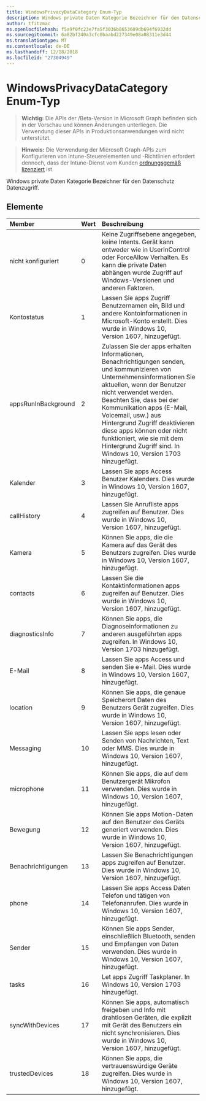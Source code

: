 ```yaml
---
title: WindowsPrivacyDataCategory Enum-Typ
description: Windows private Daten Kategorie Bezeichner für den Datenschutz Datenzugriff.
author: tfitzmac
ms.openlocfilehash: f5a9f0fc23e7fa5f3036b8653609db694f6932dd
ms.sourcegitcommit: 6a82bf240a3cfc0baabd227349e08a08311e3d44
ms.translationtype: MT
ms.contentlocale: de-DE
ms.lasthandoff: 12/18/2018
ms.locfileid: "27304949"
---
```

# <a name="windowsprivacydatacategory-enum-type"></a>WindowsPrivacyDataCategory Enum-Typ

> **Wichtig:** Die APIs der /Beta-Version in Microsoft Graph befinden sich in der Vorschau und können Änderungen unterliegen. Die Verwendung dieser APIs in Produktionsanwendungen wird nicht unterstützt.

> **Hinweis:** Die Verwendung der Microsoft Graph-APIs zum Konfigurieren von Intune-Steuerelementen und -Richtlinien erfordert dennoch, dass der Intune-Dienst vom Kunden [ordnungsgemäß lizenziert](https://go.microsoft.com/fwlink/?linkid=839381) ist.

Windows private Daten Kategorie Bezeichner für den Datenschutz Datenzugriff.
## <a name="members"></a>Elemente
|Member|Wert|Beschreibung|
|:---|:---|:---|
|nicht konfiguriert|0|Keine Zugriffsebene angegeben, keine Intents. Gerät kann entweder wie in UserInControl oder ForceAllow Verhalten. Es kann die private Daten abhängen wurde Zugriff auf Windows-Versionen und anderen Faktoren.|
|Kontostatus|1|Lassen Sie apps Zugriff Benutzernamen ein, Bild und andere Kontoinformationen in Microsoft-Konto erstellt. Dies wurde in Windows 10, Version 1607, hinzugefügt.|
|appsRunInBackground|2|Zulassen Sie der apps erhalten Informationen, Benachrichtigungen senden, und kommunizieren von Unternehmensinformationen Sie aktuellen, wenn der Benutzer nicht verwendet werden. Beachten Sie, dass bei der Kommunikation apps (E-Mail, Voicemail, usw.) aus Hintergrund Zugriff deaktivieren diese apps können oder nicht funktioniert, wie sie mit dem Hintergrund Zugriff sind. In Windows 10, Version 1703 hinzugefügt.|
|Kalender|3|Lassen Sie apps Access Benutzer Kalenders. Dies wurde in Windows 10, Version 1607, hinzugefügt.|
|callHistory|4|Lassen Sie Anrufliste apps zugreifen auf Benutzer. Dies wurde in Windows 10, Version 1607, hinzugefügt.|
|Kamera|5|Können Sie apps, die die Kamera auf das Gerät des Benutzers zugreifen. Dies wurde in Windows 10, Version 1607, hinzugefügt.|
|contacts|6|Lassen Sie die Kontaktinformationen apps zugreifen auf Benutzer. Dies wurde in Windows 10, Version 1607, hinzugefügt.|
|diagnosticsInfo|7|Können Sie apps, die Diagnoseinformationen zu anderen ausgeführten apps zugreifen. In Windows 10, Version 1703 hinzugefügt.|
|E-Mail|8|Lassen Sie apps Access und senden Sie e-Mail. Dies wurde in Windows 10, Version 1607, hinzugefügt.|
|location|9|Können Sie apps, die genaue Speicherort Daten des Benutzers Gerät zugreifen. Dies wurde in Windows 10, Version 1607, hinzugefügt.|
|Messaging|10|Lassen Sie apps lesen oder Senden von Nachrichten, Text oder MMS. Dies wurde in Windows 10, Version 1607, hinzugefügt.|
|microphone|11|Können Sie apps, die auf dem Benutzergerät Mikrofon verwenden. Dies wurde in Windows 10, Version 1607, hinzugefügt.|
|Bewegung|12|Können Sie apps Motion-Daten auf den Benutzer des Geräts generiert verwenden. Dies wurde in Windows 10, Version 1607, hinzugefügt.|
|Benachrichtigungen|13|Lassen Sie Benachrichtigungen apps zugreifen auf Benutzer. Dies wurde in Windows 10, Version 1607, hinzugefügt.|
|phone|14|Lassen Sie apps Access Daten Telefon und tätigen von Telefonanrufen. Dies wurde in Windows 10, Version 1607, hinzugefügt.|
|Sender|15|Können Sie apps Sender, einschließlich Bluetooth, senden und Empfangen von Daten verwenden. Dies wurde in Windows 10, Version 1607, hinzugefügt.|
|tasks|16|Let apps Zugriff Taskplaner. In Windows 10, Version 1703 hinzugefügt.|
|syncWithDevices|17|Können Sie apps, automatisch freigeben und Info mit drahtlosen Geräten, die explizit mit Gerät des Benutzers ein nicht synchronisieren. Dies wurde in Windows 10, Version 1607, hinzugefügt.|
|trustedDevices|18|Können Sie apps, die vertrauenswürdige Geräte zugreifen. Dies wurde in Windows 10, Version 1607, hinzugefügt.|





